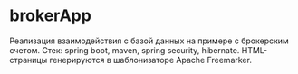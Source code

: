 # brokerApp
Реализация взаимодействия с базой данных на примере с брокерским счетом.
Стек: spring boot, maven, spring security, hibernate.
HTML-страницы генерируются в шаблонизаторе Apache Freemarker.
